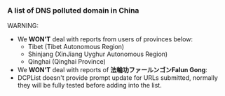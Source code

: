 ### A list of DNS polluted domain in China
WARNING:
* We **WON'T** deal with reports from users of provinces below:
  * Tibet (Tibet Autonomous Region)
  * Shinjang (XinJiang Uyghur Autonomous Region)
  * Qinghai (Qinghai Province)
* We **WON'T** deal with reports of **法輪功ファールンゴンFalun Gong**:
* DCPList doesn't provide prompt update for URLs submitted, normally they will be fully tested before adding into the list.
